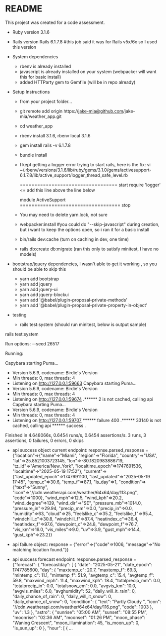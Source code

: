 # README

This project was created for a code assessment.

* Ruby version
  3.1.6

* Rails version
  Rails 6.1.7.8  #this job said it was for Rails v5x/6x so I used this version

* System dependencies
  - rbenv is already installed
  - javascript is already installed on your system (webpacker will want this for basic install)
  - added HTTParty gem to Gemfile  (will be in repo already)

* Setup Instructions
  - from your project folder...
  - git remote add origin https://jake-mia@github.com/jake-mia/weather_app.git
  - cd weather_app
  - rbenv install 3.1.6, rbenv local 3.1.6
  - gem install rails -v 6.1.7.8
  - bundle install
  - I kept getting a logger error trying to start rails, here is the fix:
   vi ~/.rbenv/versions/3.1.6/lib/ruby/gems/3.1.0/gems/activesupport-6.1.7.8/lib/active_support/logger_thread_safe_level.rb

    ================================== start
    require 'logger' <= add this line above the line below

    module ActiveSupport
    =================================== stop

  - You may need to delete yarn.lock, not sure
  - webpacker:install  #you could do "--skip-javascript" during creation, but i want to keep the options open, so i ran it for a basic install
  - bin/rails dev:cache (turn on caching in dev, one time)
  - rails db:create db:migrate (ran this only to satisfy minitest, I have no models)


* bootstrap/jquery dependencies, I wasn't able to get it working , so you should be able to skip this
  - yarn add bootstrap
  - yarn add jquery
  - yarn add jquery-ui
  - yarn add jquery-blockui
  - yarn add '@babel/plugin-proposal-private-methods'
  - yarn add '@babel/plugin-proposal-private-property-in-object'

* testing
  - rails test:system (should run minitest, below is output sample)

rails test:system

Run options: --seed 26517

Running:

Capybara starting Puma...
* Version 5.6.9, codename: Birdie's Version
* Min threads: 0, max threads: 4
* Listening on http://127.0.0.1:59663
Capybara starting Puma...
* Version 5.6.9, codename: Birdie's Version
* Min threads: 0, max threads: 4
* Listening on http://127.0.0.1:59674
.****** 2 is not cached, calling api
Capybara starting Puma...
* Version 5.6.9, codename: Birdie's Version
* Min threads: 0, max threads: 4
* Listening on http://127.0.0.1:59707
****** failure 400
.****** 33140 is not cached, calling api
****** success
.

Finished in 4.648066s, 0.6454 runs/s, 0.6454 assertions/s.
3 runs, 3 assertions, 0 failures, 0 errors, 0 skips



* api success object current endpoint:
response.parsed_response =
{"location"=>{"name"=>"Miami", "region"=>"Florida", "country"=>"USA", "lat"=>25.8521003723145, "lon"=>-80.1820983886719, "tz_id"=>"America/New_York", "localtime_epoch"=>1747691536, "localtime"=>"2025-05-19 17:52"}, "current"=>{"last_updated_epoch"=>1747691100, "last_updated"=>"2025-05-19 17:45", "temp_c"=>30.6, "temp_f"=>87.1, "is_day"=>1, "condition"=>{"text"=>"Sunny", "icon"=>"//cdn.weatherapi.com/weather/64x64/day/113.png", "code"=>1000}, "wind_mph"=>12.5, "wind_kph"=>20.2, "wind_degree"=>139, "wind_dir"=>"SE", "pressure_mb"=>1014.0, "pressure_in"=>29.94, "precip_mm"=>0.0, "precip_in"=>0.0, "humidity"=>63, "cloud"=>25, "feelslike_c"=>35.2, "feelslike_f"=>95.4, "windchill_c"=>30.8, "windchill_f"=>87.4, "heatindex_c"=>36.4, "heatindex_f"=>97.6, "dewpoint_c"=>24.8, "dewpoint_f"=>76.7, "vis_km"=>16.0, "vis_miles"=>9.0, "uv"=>3.9, "gust_mph"=>14.4, "gust_kph"=>23.2}}

* api failure object:
response = {"error"=>{"code"=>1006, "message"=>"No matching location found."}}

* api success forecast endpoint:
response.parsed_response =
{"forecast": {
        "forecastday": [
            {
                "date": "2025-05-21",
                "date_epoch": 1747785600,
                "day": {
                    "maxtemp_c": 20.7,
                    "maxtemp_f": 69.3,
                    "mintemp_c": 11.1,
                    "mintemp_f": 51.9,
                    "avgtemp_c": 15.4,
                    "avgtemp_f": 59.8,
                    "maxwind_mph": 11.4,
                    "maxwind_kph": 18.4,
                    "totalprecip_mm": 0.0,
                    "totalprecip_in": 0.0,
                    "totalsnow_cm": 0.0,
                    "avgvis_km": 10.0,
                    "avgvis_miles": 6.0,
                    "avghumidity": 52,
                    "daily_will_it_rain": 0,
                    "daily_chance_of_rain": 0,
                    "daily_will_it_snow": 0,
                    "daily_chance_of_snow": 0,
                    "condition": {
                        "text": "Partly Cloudy ",
                        "icon": "//cdn.weatherapi.com/weather/64x64/day/116.png",
                        "code": 1003
                    },
                    "uv": 1.3
                },
                "astro": {
                    "sunrise": "05:00 AM",
                    "sunset": "08:55 PM",
                    "moonrise": "02:36 AM",
                    "moonset": "01:26 PM",
                    "moon_phase": "Waning Crescent",
                    "moon_illumination": 45,
                    "is_moon_up": 0,
                    "is_sun_up": 0
                },
                "hour": [
                    { ...
